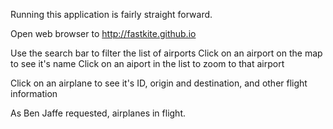 Running this application is fairly straight forward.

Open web browser to http://fastkite.github.io

Use the search bar to filter the list of airports
Click on an airport on the map to see it's name
Click on an aiport in the list to zoom to that airport

Click on an airplane to see it's ID, origin and destination, and other flight information

As Ben Jaffe requested, airplanes in flight.


